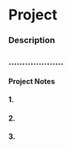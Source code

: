 # Project

### Description 
### ....................



#### Project Notes

#### 1.
#### 2.
#### 3.
